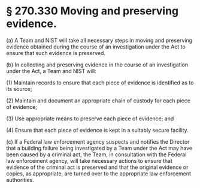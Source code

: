 # § 270.330   Moving and preserving evidence.

(a) A Team and NIST will take all necessary steps in moving and preserving evidence obtained during the course of an investigation under the Act to ensure that such evidence is preserved. 


(b) In collecting and preserving evidence in the course of an investigation under the Act, a Team and NIST will: 


(1) Maintain records to ensure that each piece of evidence is identified as to its source; 


(2) Maintain and document an appropriate chain of custody for each piece of evidence; 


(3) Use appropriate means to preserve each piece of evidence; and 


(4) Ensure that each piece of evidence is kept in a suitably secure facility. 


(c) If a Federal law enforcement agency suspects and notifies the Director that a building failure being investigated by a Team under the Act may have been caused by a criminal act, the Team, in consultation with the Federal law enforcement agency, will take necessary actions to ensure that evidence of the criminal act is preserved and that the original evidence or copies, as appropriate, are turned over to the appropriate law enforcement authorities. 




